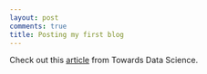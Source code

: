 ```yaml
---
layout: post
comments: true
title: Posting my first blog
---
```


Check out this [article](https://towardsdatascience.com/the-art-of-effective-visualization-of-multi-dimensional-data-6c7202990c57) from Towards Data Science. 

